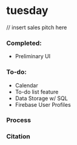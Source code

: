 # tuesday

// insert sales pitch here

### Completed: 
- Preliminary UI

### To-do:
- Calendar
- To-do list feature
- Data Storage w/ SQL
- Firebase User Profiles

### Process

### Citation
